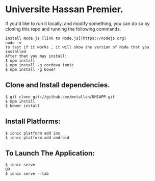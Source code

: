 # Universite Hassan Premier.
If you'd like to run it locally, and modify something, you can do so by cloning this repo and running the following commands.
```
install Node.js [link to Node.js](https://nodejs.org)
node -v
to test if it works , it will show the version of Node that you installed
After that you may install:
$ npm install
$ npm install -g cordova ionic
$ npm install -g bower
```

## Clone and Install dependencies.
```
$ git clone git://github.com/metallah/UH1APP.git
$ npm install
$ bower install
```

## Install Platforms:
```
$ ionic platform add ios 
$ ionic platform add android
```
## To Launch The Application: 
```
$ ionic serve
OR
$ ionic serve --lab
```

